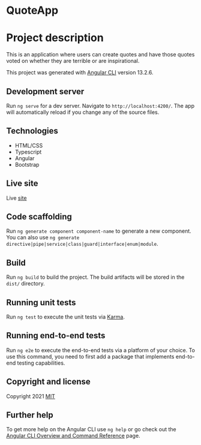 # QuoteApp

# Project description

This is an application where users can create quotes and have those quotes voted on whether they are terrible or are inspirational.

This project was generated with [Angular CLI](https://github.com/angular/angular-cli) version 13.2.6.

## Development server

Run `ng serve` for a dev server. Navigate to `http://localhost:4200/`. The app will automatically reload if you change any of the source files.

## Technologies

- HTML/CSS
- Typescript
- Angular
- Bootstrap

## Live site

Live [site](candid-beignet-16725e.netlify.app/)

## Code scaffolding

Run `ng generate component component-name` to generate a new component. You can also use `ng generate directive|pipe|service|class|guard|interface|enum|module`.

## Build

Run `ng build` to build the project. The build artifacts will be stored in the `dist/` directory.

## Running unit tests

Run `ng test` to execute the unit tests via [Karma](https://karma-runner.github.io).

## Running end-to-end tests

Run `ng e2e` to execute the end-to-end tests via a platform of your choice. To use this command, you need to first add a package that implements end-to-end testing capabilities.

## Copyright and license

Copyright 2021 [MIT](LICENSE.txt)

## Further help

To get more help on the Angular CLI use `ng help` or go check out the [Angular CLI Overview and Command Reference](https://angular.io/cli) page.
